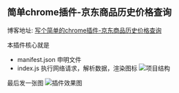 ## 简单chrome插件-京东商品历史价格查询

博客地址: [写个简单的chrome插件-京东商品历史价格查询](https://www.cnblogs.com/cloud-/p/9954823.html)


本插件核心就是
* manifest.json 申明文件
* index.js  执行网络请求，解析数据，渲染图标
![项目结构](https://xiangwenhu.github.io/blog/img/chrome//project-dir.jpg)


最后发一张图
![插件效果图](https://xiangwenhu.github.io/blog/img/chrome/jd-price.jpg)